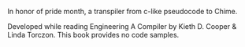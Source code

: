 In honor of pride month, a transpiler from c-like pseudocode to Chime.

Developed while reading Engineering A Compiler by Kieth D. Cooper & Linda Torczon. This book provides no code samples.